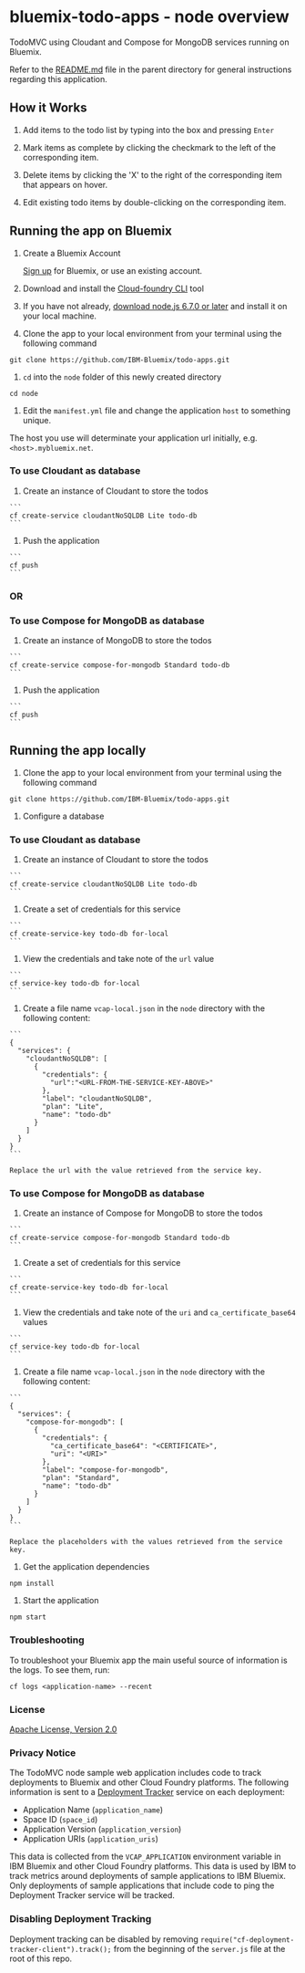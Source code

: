 # bluemix-todo-apps - node overview
TodoMVC using Cloudant and Compose for MongoDB services running on Bluemix.

Refer to the [README.md](../README.md) file in the parent directory
for general instructions regarding this application.

## How it Works

1. Add items to the todo list by typing into the box and pressing `Enter`

1. Mark items as complete by clicking the checkmark to the left of the corresponding item.

1. Delete items by clicking the 'X' to the right of the corresponding item that appears on hover.

1. Edit existing todo items by double-clicking on the corresponding item.

## Running the app on Bluemix

1. Create a Bluemix Account

    [Sign up][bluemix_signup_url] for Bluemix, or use an existing account.

1. Download and install the [Cloud-foundry CLI][cloud_foundry_url] tool

1. If you have not already, [download node.js 6.7.0 or later][download_node_url] and install it on your local machine.

1. Clone the app to your local environment from your terminal using the following command

  ```
  git clone https://github.com/IBM-Bluemix/todo-apps.git
  ```

1. `cd` into the `node` folder of this newly created directory

  ```
  cd node
  ```

1. Edit the `manifest.yml` file and change the application `host` to something unique.

  The host you use will determinate your application url initially, e.g. `<host>.mybluemix.net`.

  ### To use Cloudant as database

  1. Create an instance of Cloudant to store the todos

    ```
    cf create-service cloudantNoSQLDB Lite todo-db
    ```

  1. Push the application

    ```
    cf push
    ```

  ### OR
  ### To use Compose for MongoDB as database

  1. Create an instance of MongoDB to store the todos

    ```
    cf create-service compose-for-mongodb Standard todo-db
    ```

  1. Push the application

    ```
    cf push
    ```

## Running the app locally

1. Clone the app to your local environment from your terminal using the following command

  ```
  git clone https://github.com/IBM-Bluemix/todo-apps.git
  ```

1. Configure a database

  ### To use Cloudant as database

  1. Create an instance of Cloudant to store the todos

    ```
    cf create-service cloudantNoSQLDB Lite todo-db
    ```

  1. Create a set of credentials for this service

    ```
    cf create-service-key todo-db for-local
    ```

  1. View the credentials and take note of the `url` value

    ```
    cf service-key todo-db for-local
    ```

  1. Create a file name `vcap-local.json` in the `node` directory with the following content:

    ```
    {
      "services": {
        "cloudantNoSQLDB": [
          {
            "credentials": {
              "url":"<URL-FROM-THE-SERVICE-KEY-ABOVE>"
            },
            "label": "cloudantNoSQLDB",
            "plan": "Lite",
            "name": "todo-db"
          }
        ]
      }
    }
    ```

    Replace the url with the value retrieved from the service key.

  ### To use Compose for MongoDB as database

  1. Create an instance of Compose for MongoDB to store the todos

    ```
    cf create-service compose-for-mongodb Standard todo-db
    ```

  1. Create a set of credentials for this service

    ```
    cf create-service-key todo-db for-local
    ```

  1. View the credentials and take note of the `uri` and `ca_certificate_base64` values

    ```
    cf service-key todo-db for-local
    ```

  1. Create a file name `vcap-local.json` in the `node` directory with the following content:

    ```
    {
      "services": {
        "compose-for-mongodb": [
          {
            "credentials": {
              "ca_certificate_base64": "<CERTIFICATE>",
              "uri": "<URI>"
            },
            "label": "compose-for-mongodb",
            "plan": "Standard",
            "name": "todo-db"
          }
        ]
      }
    }
    ```

    Replace the placeholders with the values retrieved from the service key.

1. Get the application dependencies

  ```
  npm install
  ```

1. Start the application

  ```
  npm start
  ```

### Troubleshooting

To troubleshoot your Bluemix app the main useful source of information is the logs. To see them, run:

  ```
  cf logs <application-name> --recent
  ```

### License

[Apache License, Version 2.0](../LICENSE)

### Privacy Notice

The TodoMVC node sample web application includes code to track deployments to Bluemix and other Cloud Foundry platforms. The following information is sent to a [Deployment Tracker][deploy_track_url] service on each deployment:

* Application Name (`application_name`)
* Space ID (`space_id`)
* Application Version (`application_version`)
* Application URIs (`application_uris`)

This data is collected from the `VCAP_APPLICATION` environment variable in IBM Bluemix and other Cloud Foundry platforms. This data is used by IBM to track metrics around deployments of sample applications to IBM Bluemix. Only deployments of sample applications that include code to ping the Deployment Tracker service will be tracked.

### Disabling Deployment Tracking

Deployment tracking can be disabled by removing `require("cf-deployment-tracker-client").track();` from the beginning of the `server.js` file at the root of this repo.

[bluemix_signup_url]: https://console.ng.bluemix.net/?cm_mmc=Display-GitHubReadMe-_-BluemixSampleApp-Todo-_-Node-Compose-_-BM-DevAd
[cloud_foundry_url]: https://github.com/cloudfoundry/cli
[download_node_url]: https://nodejs.org/download/
[deploy_track_url]: https://github.com/cloudant-labs/deployment-tracker
